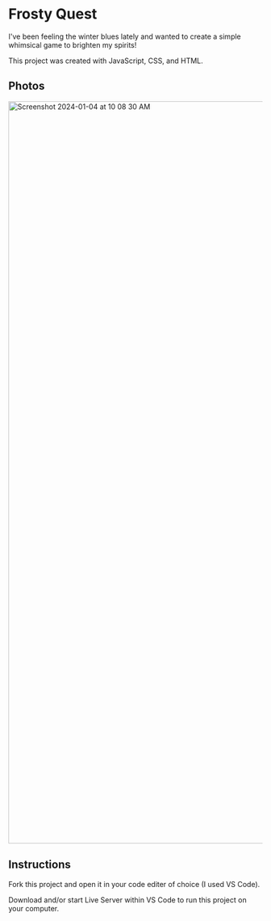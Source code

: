 # Frosty Quest

I've been feeling the winter blues lately and wanted to create a simple whimsical game to brighten my spirits! 

This project was created with JavaScript, CSS, and HTML.

## Photos
<img width="1470" alt="Screenshot 2024-01-04 at 10 08 30 AM" src="https://github.com/searley96/jan_game/assets/119346063/d580263e-5f1e-4d0c-863b-b6a905118ee9">

## Instructions
Fork this project and open it in your code editer of choice (I used VS Code).

Download and/or start Live Server within VS Code to run this project on your computer.
